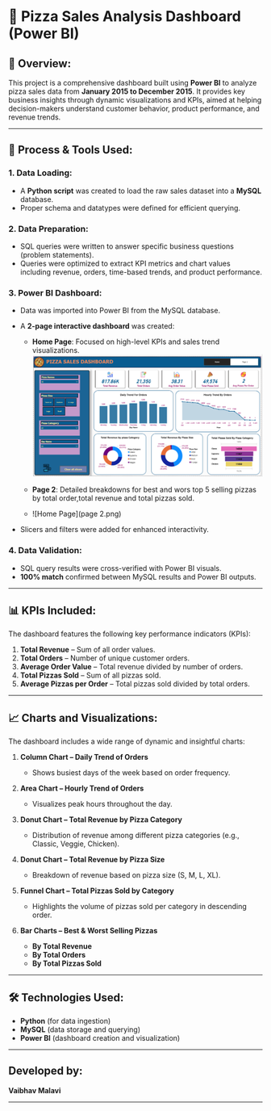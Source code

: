 # 🍕 Pizza Sales Analysis Dashboard (Power BI)

## 📌 Overview:
This project is a comprehensive dashboard built using **Power BI** to analyze pizza sales data from **January 2015 to December 2015**. It provides key business insights through dynamic visualizations and KPIs, 
aimed at helping decision-makers understand customer behavior, product performance, and revenue trends.

---

## 🔧 Process & Tools Used:

### 1. Data Loading:
- A **Python script** was created to load the raw sales dataset into a **MySQL** database.
- Proper schema and datatypes were defined for efficient querying.

### 2. Data Preparation:
- SQL queries were written to answer specific business questions (problem statements).
- Queries were optimized to extract KPI metrics and chart values including revenue, orders, time-based trends, and product performance.

### 3. Power BI Dashboard:
- Data was imported into Power BI from the MySQL database.
- A **2-page interactive dashboard** was created:
  - **Home Page**: Focused on high-level KPIs and sales trend visualizations.
    ![Home Page](Home.png)


  - **Page 2**: Detailed breakdowns for best  and wors top 5 selling pizzas by total order,total revenue and total pizzas sold.
  - ![Home Page](page 2.png)


- Slicers and filters were added for enhanced interactivity.

### 4. Data Validation:
- SQL query results were cross-verified with Power BI visuals.
- **100% match** confirmed between MySQL results and Power BI outputs.

---

## 📊 KPIs Included:
The dashboard features the following key performance indicators (KPIs):

1. **Total Revenue** – Sum of all order values.
2. **Total Orders** – Number of unique customer orders.
3. **Average Order Value** – Total revenue divided by number of orders.
4. **Total Pizzas Sold** – Sum of all pizzas sold.
5. **Average Pizzas per Order** – Total pizzas sold divided by total orders.

---

## 📈 Charts and Visualizations:
The dashboard includes a wide range of dynamic and insightful charts:

1. **Column Chart – Daily Trend of Orders**  
   - Shows busiest days of the week based on order frequency.

2. **Area Chart – Hourly Trend of Orders**  
   - Visualizes peak hours throughout the day.

3. **Donut Chart – Total Revenue by Pizza Category**  
   - Distribution of revenue among different pizza categories (e.g., Classic, Veggie, Chicken).

4. **Donut Chart – Total Revenue by Pizza Size**  
   - Breakdown of revenue based on pizza size (S, M, L, XL).

5. **Funnel Chart – Total Pizzas Sold by Category**  
   - Highlights the volume of pizzas sold per category in descending order.

6. **Bar Charts – Best & Worst Selling Pizzas**  
   - **By Total Revenue**
   - **By Total Orders**
   - **By Total Pizzas Sold**

---

## 🛠 Technologies Used:
- **Python** (for data ingestion)
- **MySQL** (data storage and querying)
- **Power BI** (dashboard creation and visualization)

---
## Developed by:
 **Vaibhav Malavi**

---




